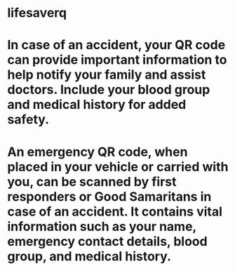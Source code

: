 # lifesaverq
# In case of an accident, your QR code can provide important information to help notify your family and assist doctors. Include your blood group and medical history for added safety.
# An emergency QR code, when placed in your vehicle or carried with you, can be scanned by first responders or Good Samaritans in case of an accident. It contains vital information such as your name, emergency contact details, blood group, and medical history.
